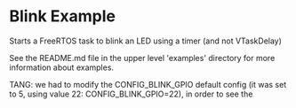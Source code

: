 # Blink Example

Starts a FreeRTOS task to blink an LED using a timer (and not VTaskDelay)

See the README.md file in the upper level 'examples' directory for more information about examples.

TANG: we had to modify the CONFIG_BLINK_GPIO default config (it was set to 5, using value 22: CONFIG_BLINK_GPIO=22), in order to see the 
